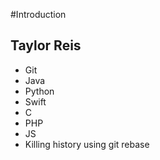 #Introduction

## Taylor Reis
* Git
* Java
* Python
* Swift
* C
* PHP
* JS
* Killing history using git rebase
